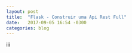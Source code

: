 ```yaml
---
layout: post
title:  "Flask - Construir uma Api Rest Full"
date:   2017-09-05 16:54 -0300
categories: blog
---
```







iii






